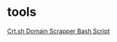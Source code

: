 # tools

[Crt.sh Domain Scrapper Bash Script](https://github.com/roshan142/tools/blob/main/crt-sh-domain-scrapper.sh)
